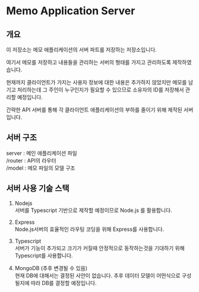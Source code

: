 # Memo Application Server

## 개요

이 저장소는 메모 애플리케이션의 서버 파트를 저장하는 저장소입니다.  

여기서 메모를 저장하고 내용들을 관리하는 서버의 형태를 가지고 관리하도록 제작하였습니다.  

현재까지 클라이언트가 가지는 사용자 정보에 대한 내용은 추가하지 않았지만 메모를 남기고 처리하는데 그 주인이 누구인지가 필요할 수 있으므로 소유자의 ID를 저장해서 관리할 예정입니다.  

간략한 API 서버를 통해 각 클라이언트 애플리케이션의 부하를 줄이기 위해 제작된 서버입니다.

## 서버 구조

server : 메인 애플리케이션 파일  
/router : API의 라우터  
/model : 메모 파일의 모델 구조  

## 서버 사용 기술 스택

1. Nodejs  
서버를 Typescript 기반으로 제작할 예정이므로 Node.js 를 활용합니다.  

2. Express  
Node.js서버의 효율적인 라우팅 코딩을 위해 Express를 사용합니다.  

3. Typescript  
서버가 기능이 추가되고 크기가 커질때 안정적으로 동작하는것을 기대하기 위해 Typescript를 사용합니다.  

4. MongoDB (추후 변경될 수 있음)  
현재 DB에 대해서는 결정된 사안이 없습니다. 추후 데이터 모델이 어떤식으로 구성될지에 따라 DB를 결정할 예정입니다.  
